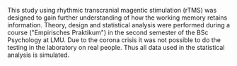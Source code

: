 This study using rhythmic transcranial magentic stimulation (rTMS) was designed to gain further understanding of how the working memory retains information.
Theory, design and statistical analysis were performed during a course ("Empirisches Praktikum") in the second semester of the BSc Psychology at LMU.
Due to the corona crisis it was not possible to do the testing in the laboratory on real people. Thus all data used in the statistical analysis is simulated.
